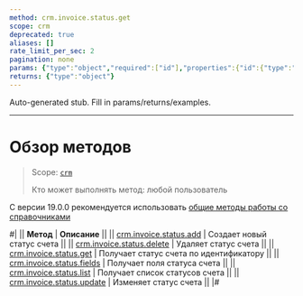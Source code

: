 ```yaml
---
method: crm.invoice.status.get
scope: crm
deprecated: true
aliases: []
rate_limit_per_sec: 2
pagination: none
params: {"type":"object","required":["id"],"properties":{"id":{"type":"integer"}}}
returns: {"type":"object"}
---
```


Auto-generated stub. Fill in params/returns/examples.

---

# Обзор методов

> Scope: [`crm`](../../../scopes/permissions.md)
>
> Кто может выполнять метод: любой пользователь



С версии 19.0.0 рекомендуется использовать [общие методы работы со справочниками](../../status/index.md)



#|
|| **Метод** | **Описание** ||
|| [crm.invoice.status.add](./crm-invoice-status-add.md) | Создает новый статус счета ||
|| [crm.invoice.status.delete](./crm-invoice-status-delete.md) | Удаляет статус счета ||
|| [crm.invoice.status.get](./crm-invoice-status-get.md) | Получает статус счета по идентификатору ||
|| [crm.invoice.status.fields](./crm-invoice-status-fields.md) | Получает поля статуса счета ||
|| [crm.invoice.status.list](./crm-invoice-status-list.md) | Получает список статусов счета ||
|| [crm.invoice.status.update](./crm-invoice-status-update.md) | Изменяет статус счета ||
|#

